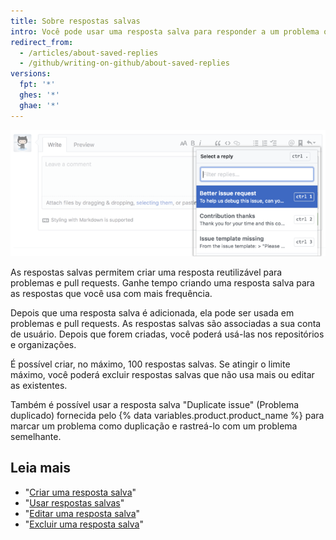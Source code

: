 ```yaml
---
title: Sobre respostas salvas
intro: Você pode usar uma resposta salva para responder a um problema ou uma pull request.
redirect_from:
  - /articles/about-saved-replies
  - /github/writing-on-github/about-saved-replies
versions:
  fpt: '*'
  ghes: '*'
  ghae: '*'
---
```


![Respostas salvas](/assets/images/help/settings/saved-replies.png)

As respostas salvas permitem criar uma resposta reutilizável para problemas e pull requests. Ganhe tempo criando uma resposta salva para as respostas que você usa com mais frequência.

Depois que uma resposta salva é adicionada, ela pode ser usada em problemas e pull requests. As respostas salvas são associadas a sua conta de usuário. Depois que forem criadas, você poderá usá-las nos repositórios e organizações.

É possível criar, no máximo, 100 respostas salvas. Se atingir o limite máximo, você poderá excluir respostas salvas que não usa mais ou editar as existentes.

Também é possível usar a resposta salva "Duplicate issue" (Problema duplicado) fornecida pelo {% data variables.product.product_name %} para marcar um problema como duplicação e rastreá-lo com um problema semelhante.

## Leia mais

- "[Criar uma resposta salva](/articles/creating-a-saved-reply)"
- "[Usar respostas salvas](/articles/using-saved-replies)"
- "[Editar uma resposta salva](/articles/editing-a-saved-reply)"
- "[Excluir uma resposta salva](/articles/deleting-a-saved-reply)"
